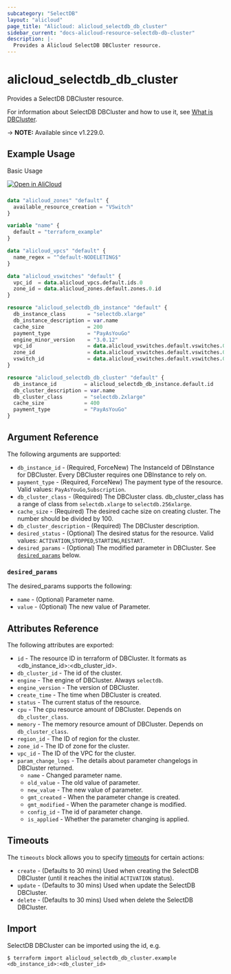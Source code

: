 ```yaml
---
subcategory: "SelectDB"
layout: "alicloud"
page_title: "Alicloud: alicloud_selectdb_db_cluster"
sidebar_current: "docs-alicloud-resource-selectdb-db-cluster"
description: |-
  Provides a Alicloud SelectDB DBCluster resource.
---
```


# alicloud_selectdb_db_cluster

Provides a SelectDB DBCluster resource.

For information about SelectDB DBCluster and how to use it, see [What is DBCluster](https://www.alibabacloud.com/help/zh/selectdb/latest/api-selectdb-2023-05-22-createdbcluster).

-> **NOTE:** Available since v1.229.0.

## Example Usage

Basic Usage

<div style="display: block;margin-bottom: 40px;"><div class="oics-button" style="float: right;position: absolute;margin-bottom: 10px;">
  <a href="https://api.aliyun.com/terraform?resource=alicloud_selectdb_db_cluster&exampleId=f90da21a-f1e4-6b65-bfd8-cc9d2d4c9d04e84407e0&activeTab=example&spm=docs.r.selectdb_db_cluster.0.f90da21af1&intl_lang=EN_US" target="_blank">
    <img alt="Open in AliCloud" src="https://img.alicdn.com/imgextra/i1/O1CN01hjjqXv1uYUlY56FyX_!!6000000006049-55-tps-254-36.svg" style="max-height: 44px; max-width: 100%;">
  </a>
</div></div>

```terraform

data "alicloud_zones" "default" {
  available_resource_creation = "VSwitch"
}

variable "name" {
  default = "terraform_example"
}

data "alicloud_vpcs" "default" {
  name_regex = "^default-NODELETING$"
}

data "alicloud_vswitches" "default" {
  vpc_id  = data.alicloud_vpcs.default.ids.0
  zone_id = data.alicloud_zones.default.zones.0.id
}

resource "alicloud_selectdb_db_instance" "default" {
  db_instance_class       = "selectdb.xlarge"
  db_instance_description = var.name
  cache_size              = 200
  payment_type            = "PayAsYouGo"
  engine_minor_version    = "3.0.12"
  vpc_id                  = data.alicloud_vswitches.default.vswitches.0.vpc_id
  zone_id                 = data.alicloud_vswitches.default.vswitches.0.zone_id
  vswitch_id              = data.alicloud_vswitches.default.vswitches.0.id
}

resource "alicloud_selectdb_db_cluster" "default" {
  db_instance_id         = alicloud_selectdb_db_instance.default.id
  db_cluster_description = var.name
  db_cluster_class       = "selectdb.2xlarge"
  cache_size             = 400
  payment_type           = "PayAsYouGo"
}

```

## Argument Reference

The following arguments are supported:

* `db_instance_id` - (Required, ForceNew) The InstanceId of DBInstance for DBCluster. Every DBCluster requires one DBInstance to rely on.
* `payment_type` - (Required, ForceNew) The payment type of the resource. Valid values: `PayAsYouGo`,`Subscription`.
* `db_cluster_class` - (Required) The DBCluster class. db_cluster_class has a range of class from `selectdb.xlarge` to `selectdb.256xlarge`.
* `cache_size` - (Required) The desired cache size on creating cluster. The number should be divided by 100.
* `db_cluster_description` - (Required) The DBCluster description.
* `desired_status` - (Optional) The desired status for the resource. Valid values: `ACTIVATION`,`STOPPED`,`STARTING`,`RESTART`.
* `desired_params` - (Optional) The modified parameter in DBCluster. See [`desired_params`](#desired_params) below.

### `desired_params`

The desired_params supports the following:

* `name` - (Optional) Parameter name.
* `value` - (Optional) The new value of Parameter.

## Attributes Reference

The following attributes are exported:

* `id` - The resource ID in terraform of DBCluster. It formats as <db_instance_id>:<db_cluster_id>.
* `db_cluster_id` - The id of the cluster. 
* `engine` - The engine of DBCluster. Always `selectdb`.
* `engine_version` - The version of DBCluster. 
* `create_time` - The time when DBCluster is created.
* `status` - The current status of the resource.
* `cpu` - The cpu resource amount of DBCluster. Depends on `db_cluster_class`.
* `memory` - The memory resource amount of DBCluster. Depends on `db_cluster_class`.
* `region_id` - The ID of region for the cluster.
* `zone_id` - The ID of zone for the cluster.
* `vpc_id` - The ID of the VPC for the cluster.
* `param_change_logs` - The details about parameter changelogs in DBCluster returned.
  * `name` - Changed parameter name.
  * `old_value` - The old value of parameter.
  * `new_value` - The new value of parameter.
  * `gmt_created` - When the parameter change is created.
  * `gmt_modified` - When the parameter change is modified.
  * `config_id` - The id of parameter change.
  * `is_applied` - Whether the parameter changing is applied.

## Timeouts

The `timeouts` block allows you to specify [timeouts](https://www.terraform.io/docs/configuration-0-11/resources.html#timeouts) for certain actions:

* `create` - (Defaults to 30 mins) Used when creating the SelectDB DBCluster (until it reaches the initial `ACTIVATION` status).
* `update` - (Defaults to 30 mins) Used when update the SelectDB DBCluster.
* `delete` - (Defaults to 30 mins) Used when delete the SelectDB DBCluster.

## Import

SelectDB DBCluster can be imported using the id, e.g.

```shell
$ terraform import alicloud_selectdb_db_cluster.example <db_instance_id>:<db_cluster_id>
```
